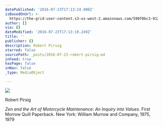 ```yaml
---
datePublished: '2016-07-23T17:13:24.900Z'
isBasedOnUrl: >-
  https://the-grid-user-content.s3-us-west-2.amazonaws.com/590f0bc3-9120-4000-810b-f6b37c806a5d.jpg
author: []
via: {}
dateModified: '2016-07-23T17:13:19.249Z'
title: ''
publisher: {}
description: Robert Pirsig
starred: false
sourcePath: _posts/2016-07-23-robert-pirsig.md
inFeed: true
hasPage: false
inNav: false
_type: MediaObject

---
```

![](https://the-grid-user-content.s3-us-west-2.amazonaws.com/590f0bc3-9120-4000-810b-f6b37c806a5d.jpg)

Robert Pirsig

_Zen and the Art of Motorcycle Maintenance: An Inquiry into Values_. First Morrow Quill Paperback. New York: William Murrow and Company, 1975, 1979